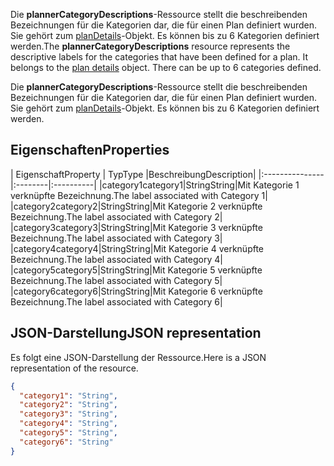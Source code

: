 <span data-ttu-id="e9843-p101">Die **plannerCategoryDescriptions**-Ressource stellt die beschreibenden Bezeichnungen für die Kategorien dar, die für einen Plan definiert wurden. Sie gehört zum [planDetails](plannerplandetails.md)-Objekt. Es können bis zu 6 Kategorien definiert werden.</span><span class="sxs-lookup"><span data-stu-id="e9843-p101">The **plannerCategoryDescriptions** resource represents the descriptive labels for the categories that have been defined for a plan. It belongs to the [plan details](plannerplandetails.md) object. There can be up to 6 categories defined.</span></span>

Die **plannerCategoryDescriptions**-Ressource stellt die beschreibenden Bezeichnungen für die Kategorien dar, die für einen Plan definiert wurden. Sie gehört zum [planDetails](plannerplandetails.md)-Objekt. Es können bis zu 6 Kategorien definiert werden. 


## <span data-ttu-id="e9843-105">Eigenschaften</span><span class="sxs-lookup"><span data-stu-id="e9843-105">Properties</span></span>
<a id="properties" class="xliff"></a>
| <span data-ttu-id="e9843-106">Eigenschaft</span><span class="sxs-lookup"><span data-stu-id="e9843-106">Property</span></span>     | <span data-ttu-id="e9843-107">Typ</span><span class="sxs-lookup"><span data-stu-id="e9843-107">Type</span></span>   |<span data-ttu-id="e9843-108">Beschreibung</span><span class="sxs-lookup"><span data-stu-id="e9843-108">Description</span></span>|
|:---------------|:--------|:----------|
|<span data-ttu-id="e9843-109">category1</span><span class="sxs-lookup"><span data-stu-id="e9843-109">category1</span></span>|<span data-ttu-id="e9843-110">String</span><span class="sxs-lookup"><span data-stu-id="e9843-110">String</span></span>|<span data-ttu-id="e9843-111">Mit Kategorie 1 verknüpfte Bezeichnung.</span><span class="sxs-lookup"><span data-stu-id="e9843-111">The label associated with Category 1</span></span>|
|<span data-ttu-id="e9843-112">category2</span><span class="sxs-lookup"><span data-stu-id="e9843-112">category2</span></span>|<span data-ttu-id="e9843-113">String</span><span class="sxs-lookup"><span data-stu-id="e9843-113">String</span></span>|<span data-ttu-id="e9843-114">Mit Kategorie 2 verknüpfte Bezeichnung.</span><span class="sxs-lookup"><span data-stu-id="e9843-114">The label associated with Category 2</span></span>|
|<span data-ttu-id="e9843-115">category3</span><span class="sxs-lookup"><span data-stu-id="e9843-115">category3</span></span>|<span data-ttu-id="e9843-116">String</span><span class="sxs-lookup"><span data-stu-id="e9843-116">String</span></span>|<span data-ttu-id="e9843-117">Mit Kategorie 3 verknüpfte Bezeichnung.</span><span class="sxs-lookup"><span data-stu-id="e9843-117">The label associated with Category 3</span></span>|
|<span data-ttu-id="e9843-118">category4</span><span class="sxs-lookup"><span data-stu-id="e9843-118">category4</span></span>|<span data-ttu-id="e9843-119">String</span><span class="sxs-lookup"><span data-stu-id="e9843-119">String</span></span>|<span data-ttu-id="e9843-120">Mit Kategorie 4 verknüpfte Bezeichnung.</span><span class="sxs-lookup"><span data-stu-id="e9843-120">The label associated with Category 4</span></span>|
|<span data-ttu-id="e9843-121">category5</span><span class="sxs-lookup"><span data-stu-id="e9843-121">category5</span></span>|<span data-ttu-id="e9843-122">String</span><span class="sxs-lookup"><span data-stu-id="e9843-122">String</span></span>|<span data-ttu-id="e9843-123">Mit Kategorie 5 verknüpfte Bezeichnung.</span><span class="sxs-lookup"><span data-stu-id="e9843-123">The label associated with Category 5</span></span>|
|<span data-ttu-id="e9843-124">category6</span><span class="sxs-lookup"><span data-stu-id="e9843-124">category6</span></span>|<span data-ttu-id="e9843-125">String</span><span class="sxs-lookup"><span data-stu-id="e9843-125">String</span></span>|<span data-ttu-id="e9843-126">Mit Kategorie 6 verknüpfte Bezeichnung.</span><span class="sxs-lookup"><span data-stu-id="e9843-126">The label associated with Category 6</span></span>|

## <span data-ttu-id="e9843-127">JSON-Darstellung</span><span class="sxs-lookup"><span data-stu-id="e9843-127">JSON representation</span></span>
<a id="json-representation" class="xliff"></a>
<span data-ttu-id="e9843-128">Es folgt eine JSON-Darstellung der Ressource.</span><span class="sxs-lookup"><span data-stu-id="e9843-128">Here is a JSON representation of the resource.</span></span>

<!-- {
  "blockType": "resource",
  "optionalProperties": [

  ],
  "@odata.type": "microsoft.graph.plannerCategoryDescriptions"
}-->

```json
{
  "category1": "String",
  "category2": "String",
  "category3": "String",
  "category4": "String",
  "category5": "String",
  "category6": "String"
}

```

<!-- uuid: 8fcb5dbc-d5aa-4681-8e31-b001d5168d79
2015-10-25 14:57:30 UTC -->
<!-- {
  "type": "#page.annotation",
  "description": "plannerCategoryDescriptions resource",
  "keywords": "",
  "section": "documentation",
  "tocPath": ""
}-->